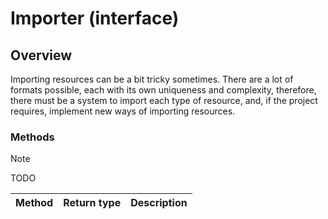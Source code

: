 # Importer (interface)

## Overview

Importing resources can be a bit tricky sometimes. There are a lot of formats possible, each with its own uniqueness and complexity, therefore, there must be a system to import each type of resource, and, if the project requires, implement new ways of importing resources.

### Methods

> [!NOTE]
> TODO

| Method | Return type | Description |
|--------|-------------|-------------|

